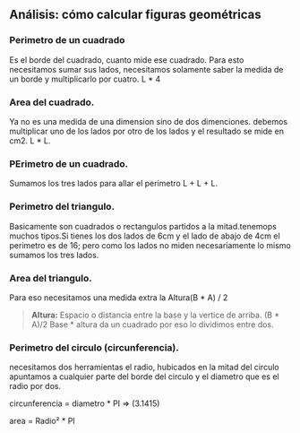 ## Análisis: cómo calcular figuras geométricas

### Perimetro de un cuadrado
Es el borde del cuadrado, cuanto mide ese cuadrado. Para esto necesitamos sumar sus lados, necesitamos solamente saber la medida de un borde y multiplicarlo por cuatro. L * 4 

###  Area del cuadrado.
Ya no es una medida de una dimension sino de dos dimenciones. debemos multiplicar uno de los lados por otro de los lados y el resultado se mide en cm2. L * L.

### PErimetro de un cuadrado.
Sumamos los tres lados para allar el perimetro L + L + L.

### Perimetro del triangulo.
Basicamente son cuadrados o rectangulos partidos a la mitad.tenemops muchos tipos.Si tienes los dos lados de 6cm y el lado de abajo de 4cm el perimetro es de 16; pero como los lados no miden necesariamente lo mismo sumamos los tres lados. 

### Area del triangulo.
Para eso necesitamos una medida extra la Altura(B * A) / 2
>**Altura:** Espacio o distancia entre la base y la vertice de arriba.
(B * A)/2
Base * altura da un cuadrado por eso lo dividimos entre dos.

### Perimetro del circulo (circunferencia).
necesitamos dos herramientas el radio, hubicados en la mitad del circulo apuntamos a cualquier parte del borde del circulo y el diametro que es el radio por dos.

circunferencia = diametro * PI => (3.1415)

area = Radio² * PI  
